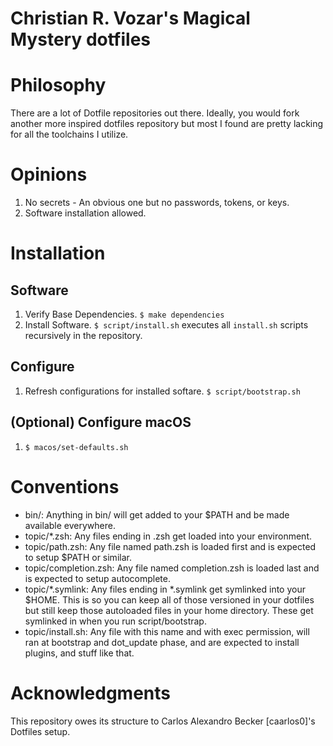 # Christian R. Vozar's Magical Mystery dotfiles

# Philosophy

There are a lot of Dotfile repositories out there. Ideally, you would fork another more inspired dotfiles repository but most I found are pretty lacking for all the toolchains I utilize.

# Opinions

1. No secrets - An obvious one but no passwords, tokens, or keys.
2. Software installation allowed.

# Installation

## Software

1. Verify Base Dependencies. `$ make dependencies`
1. Install Software. `$ script/install.sh` executes all `install.sh` scripts recursively in the repository.

## Configure

1. Refresh configurations for installed softare. `$ script/bootstrap.sh`

## (Optional) Configure macOS

1. `$ macos/set-defaults.sh`

# Conventions

* bin/: Anything in bin/ will get added to your $PATH and be made available everywhere.
* topic/*.zsh: Any files ending in .zsh get loaded into your environment.
* topic/path.zsh: Any file named path.zsh is loaded first and is expected to setup $PATH or similar.
* topic/completion.zsh: Any file named completion.zsh is loaded last and is expected to setup autocomplete.
* topic/*.symlink: Any files ending in *.symlink get symlinked into your $HOME. This is so you can keep all of those versioned in your dotfiles but still keep those autoloaded files in your home directory. These get symlinked in when you run script/bootstrap.
* topic/install.sh: Any file with this name and with exec permission, will ran at bootstrap and dot_update phase, and are expected to install plugins, and stuff like that.

# Acknowledgments

This repository owes its structure to Carlos Alexandro Becker [caarlos0]'s Dotfiles setup.
